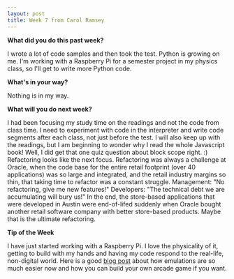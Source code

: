 ```yaml
---
layout: post
title: Week 7 from Carol Ramsey
---
```


**What did you do this past week?**

I wrote a lot of code samples and then took the test. Python is growing on me. I'm working with a Raspberry Pi for a semester project in my physics class, so I'll get to write more Python code. 

**What's in your way?**

Nothing is in my way.     

**What will you do next week?**

I had been focusing my study time on the readings and not the code from class time. I need to experiment with code in the interpreter and write code segments after each class, not just before the test. I will also keep up with the readings, but I am beginning to wonder why I read the whole Javascript book! Well, I did get that one quiz question about block scope right. :) Refactoring looks like the next focus. Refactoring was always a challenge at Oracle, when the code base for the entire retail footprint (over 40 applications) was so large and integrated, and the retail industry margins so thin, that taking time to refactor was a constant struggle. Management: "No refactoring, give me new features!" Developers: "The technical debt we are accumulating will bury us!" In the end, the store-based applications that were developed in Austin were end-of-lifed suddenly when Oracle bought another retail software company with better store-based products. Maybe that is the ultimate refactoring.

**Tip of the Week**

I have just started working with a Raspberry Pi. I love the physicality of it, getting to build with my hands and having my code respond to the real-life, non-digital world. Here is a good <a href = "https://blog.codinghorror.com/the-raspberry-pi-has-revolutionized-emulation/">blog post</a> about how emulations are so much easier now and how you can build your own arcade game if you want. 



